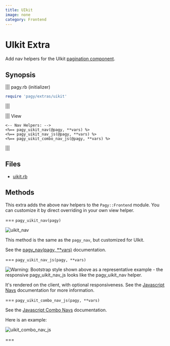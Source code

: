 ```yaml
---
title: UIkit
image: none
category: Frontend
---
```


# UIkit Extra

Add nav helpers for the UIkit [pagination component](https://getuikit.com/docs/pagination).

## Synopsis

||| pagy.rb (initializer)

```ruby
require 'pagy/extras/uikit'
```

|||

||| View

```erb
<-- Nav Helpers: -->
<%== pagy_uikit_nav(@pagy, **vars) %>
<%== pagy_uikit_nav_js(@pagy, **vars) %>
<%== pagy_uikit_combo_nav_js(@pagy, **vars) %>
```

|||

## Files

- [uikit.rb](https://github.com/ddnexus/pagy/blob/master/lib/pagy/extras/uikit.rb)

## Methods

This extra adds the above nav helpers to the `Pagy::Frontend` module. You can customize it by direct overriding in your own view
helper.

=== `pagy_uikit_nav(pagy)`

![uikit_nav](/docs/assets/images/uikit_nav.png)

This method is the same as the `pagy_nav`, but customized for UIkit.

See the [pagy_nav(pagy, **vars)](/docs/api/frontend.md#pagy-nav-pagy-vars) documentation.

=== `pagy_uikit_nav_js(pagy, **vars)`

![Warning: Bootstrap style shown above as a representative example - the responsive `pagy_uikit_nav_js` looks like the `pagy_uikit_nav` helper.](/docs/assets/images/bootstrap_nav_js.png)

It's rendered on the client, with optional responsiveness. See the [Javascript Navs](/docs/api/javascript/navs.md) documentation
for more information.

=== `pagy_uikit_combo_nav_js(pagy, **vars)`

See the [Javascript Combo Navs](/docs/api/javascript/combo-navs.md) documentation.

Here is an example:

![uikit_combo_nav_js](/docs/assets/images/uikit_combo_nav_js.png)

===
